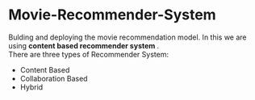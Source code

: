 # Movie-Recommender-System
Bulding and deploying the movie recommendation model. In this we are using <b>content based recommender system </b>.<br>
There are three types of Recommender System:<br>
<ul>
<li>Content Based</li>
<li>Collaboration Based</li>
<li>Hybrid </li>
</ul>